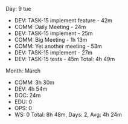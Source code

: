 Day: 9 tue
 - DEV: TASK-15 implement feature - 42m
 - COMM: Daily Meeting - 24m
 - DEV: TASK-15 implement - 25m
 - COMM: Big Meeting - 1h 13m
 - COMM: Yet another meeting - 53m
 - DEV: TASK-15 implement - 27m
 - DEV: TASK-15 tests - 45m
   Total: 4h 49m

Month: March
 - COMM: 3h 30m
 - DEV: 4h 54m
 - DOC: 24m
 - EDU: 0
 - OPS: 0
 - WS: 0
   Total: 8h 48m, Days: 2, Avg: 4h 24m

